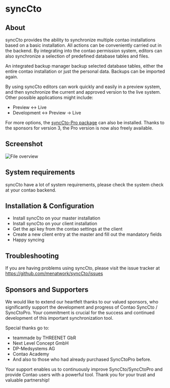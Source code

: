 syncCto
=======

About
-----

syncCto provides the ability to synchronize multiple contao installations based on a basic installation. All actions can be conveniently carried out in the backend. By integrating into the contao permission system, editors can also synchronize a selection of predefined database tables and files.

An integrated backup manager backup selected database tables, either the entire contao installation or just the personal data. Backups can be imported again.

By using syncCto editors can work quickly and easily in a preview system, and then synchronize the current and approved version to the live system. Other possible applications might include:

* Preview <-> Live
* Development <-> Preview -> Live

For more options, the [syncCto-Pro package](https://github.com/menatwork/syncCtoPro) can also be installed. Thanks to the sponsors for version 3, the Pro version is now also freely available.

Screenshot
-----------

![File overview](http://menatwork.github.io/sync-doku/screenshots/file-overview.png)

System requirements
-------------------

syncCto have a lot of system requirements, please check the system check at your contao backend.


Installation & Configuration
----------------------------

* Install syncCto on your master installation
* Install syncCto on your client installation
* Get the api key from the contao settings at the client
* Create a new client entry at the master and fill out the mandatory fields
* Happy syncing


Troubleshooting
---------------

If you are having problems using syncCto, please visit the issue tracker at https://github.com/menatwork/syncCto/issues


Sponsors and Supporters
-----------------------
We would like to extend our heartfelt thanks to our valued sponsors, who significantly support the development and progress of Contao SyncCto / SyncCtoPro. Your commitment is crucial for the success and continued development of this important synchronization tool.

Special thanks go to:

- teammade by THREENET GbR 
- Next Level Concept GmbH 
- DP-Medsystems AG 
- Contao Academy
- And also to those who had already purchased SyncCtoPro before.

Your support enables us to continuously improve SyncCto/SyncCtoPro and provide Contao users with a powerful tool.
Thank you for your trust and valuable partnership!
